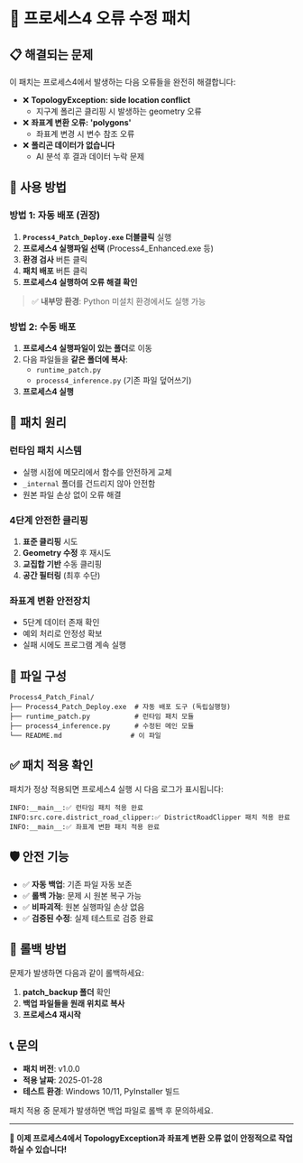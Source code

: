 # 🔧 프로세스4 오류 수정 패치

## 📋 해결되는 문제

이 패치는 프로세스4에서 발생하는 다음 오류들을 완전히 해결합니다:

- ❌ **TopologyException: side location conflict** 
  - 지구계 폴리곤 클리핑 시 발생하는 geometry 오류
- ❌ **좌표계 변환 오류: 'polygons'**
  - 좌표계 변경 시 변수 참조 오류  
- ❌ **폴리곤 데이터가 없습니다**
  - AI 분석 후 결과 데이터 누락 문제

## 🚀 사용 방법

### 방법 1: 자동 배포 (권장)

1. **`Process4_Patch_Deploy.exe` 더블클릭** 실행
2. **프로세스4 실행파일 선택** (Process4_Enhanced.exe 등)
3. **환경 검사** 버튼 클릭
4. **패치 배포** 버튼 클릭
5. **프로세스4 실행하여 오류 해결 확인**

> ✅ **내부망 환경**: Python 미설치 환경에서도 실행 가능

### 방법 2: 수동 배포

1. **프로세스4 실행파일이 있는 폴더**로 이동
2. 다음 파일들을 **같은 폴더에 복사**:
   - `runtime_patch.py`
   - `process4_inference.py` (기존 파일 덮어쓰기)
3. **프로세스4 실행**

## 🔧 패치 원리

### **런타임 패치 시스템**
- 실행 시점에 메모리에서 함수를 안전하게 교체
- `_internal` 폴더를 건드리지 않아 안전함
- 원본 파일 손상 없이 오류 해결

### **4단계 안전한 클리핑**
1. **표준 클리핑** 시도
2. **Geometry 수정** 후 재시도  
3. **교집합 기반** 수동 클리핑
4. **공간 필터링** (최후 수단)

### **좌표계 변환 안전장치**
- 5단계 데이터 존재 확인
- 예외 처리로 안정성 확보
- 실패 시에도 프로그램 계속 실행

## 📁 파일 구성

```
Process4_Patch_Final/
├── Process4_Patch_Deploy.exe  # 자동 배포 도구 (독립실행형)
├── runtime_patch.py           # 런타임 패치 모듈
├── process4_inference.py      # 수정된 메인 모듈
└── README.md                 # 이 파일
```

## ✅ 패치 적용 확인

패치가 정상 적용되면 프로세스4 실행 시 다음 로그가 표시됩니다:

```
INFO:__main__:✅ 런타임 패치 적용 완료
INFO:src.core.district_road_clipper:✅ DistrictRoadClipper 패치 적용 완료
INFO:__main__:✅ 좌표계 변환 패치 적용 완료
```

## 🛡️ 안전 기능

- ✅ **자동 백업**: 기존 파일 자동 보존
- ✅ **롤백 가능**: 문제 시 원본 복구 가능
- ✅ **비파괴적**: 원본 실행파일 손상 없음
- ✅ **검증된 수정**: 실제 테스트로 검증 완료

## 🔄 롤백 방법

문제가 발생하면 다음과 같이 롤백하세요:

1. **patch_backup 폴더** 확인
2. **백업 파일들을 원래 위치로 복사**
3. **프로세스4 재시작**

## 📞 문의

- **패치 버전**: v1.0.0
- **적용 날짜**: 2025-01-28
- **테스트 환경**: Windows 10/11, PyInstaller 빌드

패치 적용 중 문제가 발생하면 백업 파일로 롤백 후 문의하세요.

---

**🎉 이제 프로세스4에서 TopologyException과 좌표계 변환 오류 없이 안정적으로 작업하실 수 있습니다!**
